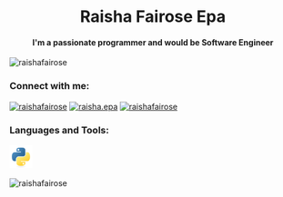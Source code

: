 <h1 align="center"> Raisha Fairose Epa </h1>
<h4 align="center">I'm a passionate programmer and would be Software Engineer</h4>


<p align="left"> <img src="https://komarev.com/ghpvc/?username=raishafairose&label=Profile%20views&color=0e75b6&style=flat" alt="raishafairose" /> </p>



<h3 align="left">Connect with me:</h3>
<p align="left">
<a href="https://twitter.com/raishafairose" target="blank"><img align="center" src="https://raw.githubusercontent.com/rahuldkjain/github-profile-readme-generator/master/src/images/icons/Social/twitter.svg" alt="raishafairose" height="30" width="40" /></a>
<a href="https://fb.com/raisha.epa" target="blank"><img align="center" src="https://raw.githubusercontent.com/rahuldkjain/github-profile-readme-generator/master/src/images/icons/Social/facebook.svg" alt="raisha.epa" height="30" width="40" /></a>
<a href="https://instagram.com/raishafairose" target="blank"><img align="center" src="https://raw.githubusercontent.com/rahuldkjain/github-profile-readme-generator/master/src/images/icons/Social/instagram.svg" alt="raishafairose" height="30" width="40" /></a>
</p>

<h3 align="left">Languages and Tools:</h3>
<p align="left"> <a href="https://www.python.org" target="_blank" rel="noreferrer"> <img src="https://raw.githubusercontent.com/devicons/devicon/master/icons/python/python-original.svg" alt="python" width="40" height="40"/> </a> </p>


<p><img align="center" src="https://github-readme-streak-stats.herokuapp.com/?user=raishafairose&" alt="raishafairose" /></p>
